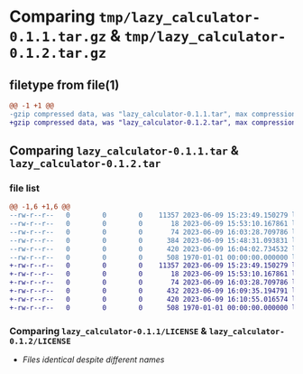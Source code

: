 # Comparing `tmp/lazy_calculator-0.1.1.tar.gz` & `tmp/lazy_calculator-0.1.2.tar.gz`

## filetype from file(1)

```diff
@@ -1 +1 @@
-gzip compressed data, was "lazy_calculator-0.1.1.tar", max compression
+gzip compressed data, was "lazy_calculator-0.1.2.tar", max compression
```

## Comparing `lazy_calculator-0.1.1.tar` & `lazy_calculator-0.1.2.tar`

### file list

```diff
@@ -1,6 +1,6 @@
--rw-r--r--   0        0        0    11357 2023-06-09 15:23:49.150279 lazy_calculator-0.1.1/LICENSE
--rw-r--r--   0        0        0       18 2023-06-09 15:53:10.167861 lazy_calculator-0.1.1/README.md
--rw-r--r--   0        0        0       74 2023-06-09 16:03:28.709786 lazy_calculator-0.1.1/lazy_calculator/__init__.py
--rw-r--r--   0        0        0      384 2023-06-09 15:48:31.093831 lazy_calculator-0.1.1/lazy_calculator/factorial.py
--rw-r--r--   0        0        0      420 2023-06-09 16:04:02.734532 lazy_calculator-0.1.1/pyproject.toml
--rw-r--r--   0        0        0      508 1970-01-01 00:00:00.000000 lazy_calculator-0.1.1/PKG-INFO
+-rw-r--r--   0        0        0    11357 2023-06-09 15:23:49.150279 lazy_calculator-0.1.2/LICENSE
+-rw-r--r--   0        0        0       18 2023-06-09 15:53:10.167861 lazy_calculator-0.1.2/README.md
+-rw-r--r--   0        0        0       74 2023-06-09 16:03:28.709786 lazy_calculator-0.1.2/lazy_calculator/__init__.py
+-rw-r--r--   0        0        0      432 2023-06-09 16:09:35.194791 lazy_calculator-0.1.2/lazy_calculator/factorial.py
+-rw-r--r--   0        0        0      420 2023-06-09 16:10:55.016574 lazy_calculator-0.1.2/pyproject.toml
+-rw-r--r--   0        0        0      508 1970-01-01 00:00:00.000000 lazy_calculator-0.1.2/PKG-INFO
```

### Comparing `lazy_calculator-0.1.1/LICENSE` & `lazy_calculator-0.1.2/LICENSE`

 * *Files identical despite different names*


